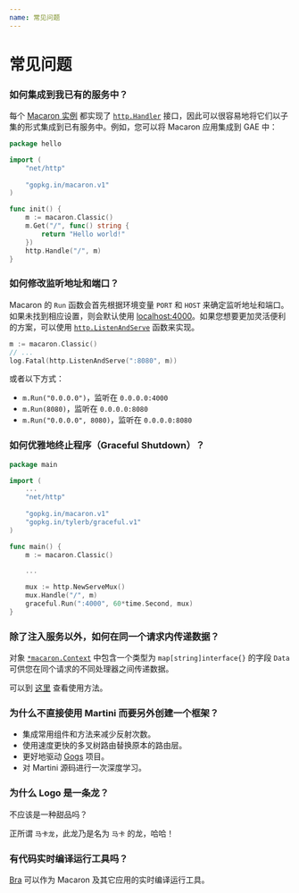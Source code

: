 ```yaml
---
name: 常见问题
---
```


# 常见问题

### 如何集成到我已有的服务中？

每个 [Macaron 实例](/docs/intro/core_concepts#macaron-%E5%AE%9E%E4%BE%8B) 都实现了 [`http.Handler`](https://gowalker.org/net/http#Handler) 接口，因此可以很容易地将它们以子集的形式集成到已有服务中。例如，您可以将 Macaron 应用集成到 GAE 中：

```go
package hello

import (
	"net/http"
	
	"gopkg.in/macaron.v1"
)

func init() {
	m := macaron.Classic()
	m.Get("/", func() string {
		return "Hello world!"
	})
	http.Handle("/", m)
}
```

### 如何修改监听地址和端口？

Macaron 的 `Run` 函数会首先根据环境变量 `PORT` 和 `HOST` 来确定监听地址和端口。如果未找到相应设置，则会默认使用 [localhost:4000](http://localhost:4000)。如果您想要更加灵活便利的方案，可以使用 [`http.ListenAndServe`](https://gowalker.org/net/http#ListenAndServe) 函数来实现。

```go
m := macaron.Classic()
// ...
log.Fatal(http.ListenAndServe(":8080", m))
```

或者以下方式：

- `m.Run("0.0.0.0")`，监听在 `0.0.0.0:4000`
- `m.Run(8080)`，监听在 `0.0.0.0:8080`
- `m.Run("0.0.0.0", 8080)`，监听在 `0.0.0.0:8080`

### 如何优雅地终止程序（Graceful Shutdown）？

```go
package main

import (
	...
	"net/http"
	
	"gopkg.in/macaron.v1"
    "gopkg.in/tylerb/graceful.v1"
)

func main() {
	m := macaron.Classic()

	...

	mux := http.NewServeMux()
    mux.Handle("/", m)
    graceful.Run(":4000", 60*time.Second, mux)
}
```

### 除了注入服务以外，如何在同一个请求内传递数据？

对象 [`*macaron.Context`](https://gowalker.org/github.com/go-macaron/macaron#Context) 中包含一个类型为 `map[string]interface{}` 的字段 `Data` 可供您在同个请求的不同处理器之间传递数据。

可以到 [这里](/docs/middlewares/routing#%E9%AB%98%E7%BA%A7%E8%B7%AF%E7%94%B1%E5%AE%9A%E4%B9%89) 查看使用方法。

### 为什么不直接使用 Martini 而要另外创建一个框架？

- 集成常用组件和方法来减少反射次数。
- 使用速度更快的多叉树路由替换原本的路由层。
- 更好地驱动 [Gogs](http://gogs.io) 项目。
- 对 Martini 源码进行一次深度学习。

### 为什么 Logo 是一条龙？

不应该是一种甜品吗？

正所谓 `马卡龙`，此龙乃是名为 `马卡` 的龙，哈哈！

### 有代码实时编译运行工具吗？

[Bra](https://github.com/Unknwon/bra) 可以作为 Macaron 及其它应用的实时编译运行工具。
